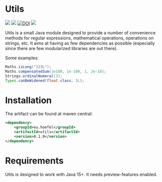 # Utils

[![](https://img.shields.io/github/issues/uhoefel/utils?style=flat-square)](https://github.com/uhoefel/utils/issues)
[![](https://img.shields.io/github/stars/uhoefel/utils?style=flat-square)](https://github.com/uhoefel/utils/stargazers)
[![DOI](https://zenodo.org/badge/309825766.svg)](https://zenodo.org/badge/latestdoi/309825766)
[![](https://img.shields.io/github/license/uhoefel/utils?style=flat-square)](https://choosealicense.com/licenses/mit/)

Utils is a small Java module designed to provide a number of convenience methods for regular expressions, mathematical operations, operations on strings, etc.
It aims at having as few dependencies as possible (especially since there are few modularized libraries are out there).

Some examples:
```java
Maths.isLong("123L");
Maths.compensatedSum(1e100, 1e-100, 1, 2e-18);
Strings.ordinalNumeral(3);
Types.canBeWidened(float.class, 3L);
```

Installation
============

The artifact can be found at maven central:
```xml
<dependency>
    <groupId>eu.hoefel</groupId>
    <artifactId>utils</artifactId>
    <version>0.1.0</version>
</dependency>
```

Requirements
============
Utils is designed to work with Java 15+. It needs preview-features enabled.